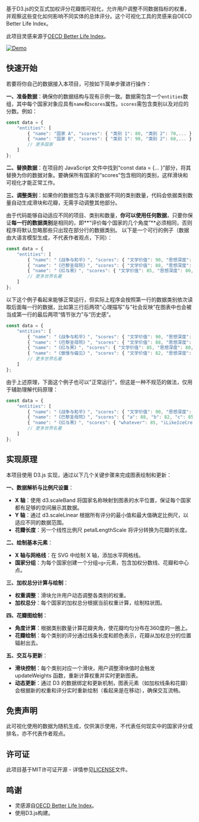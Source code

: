 
基于D3.js的交互式加权评分花瓣图可视化，允许用户调整不同数据指标的权重，并观察这些变化如何影响不同实体的总体评分。这个可视化工具的灵感来自OECD Better Life Index。

此项目灵感来源于[OECD Better Life Index](https://www.oecdbetterlifeindex.org/)。

[![Demo](https://img.shields.io/badge/Demo-weighted--flower--chart-purple)](https://tianze-hou.github.io/weighted-flower-chart/)

## 快速开始
若要将你自己的数据接入本项目，可按如下简单步骤进行操作：

**一、准备数据**：确保你的数据结构与现有示例一致。数据需包含一个`entities`数组，其中每个国家对象应具有`name`和`scores`属性。`scores`需包含类别以及对应的分数。例如：

```javascript
const data = {
    "entities": [
        { "name": "国家 A", "scores": { "类别 1": 80, "类别 2": 70,... } },
        { "name": "国家 B", "scores": { "类别 1": 90, "类别 2": 60,... } },
        // 更多国家
    ]
};
```

**二、替换数据**：在项目的 JavaScript 文件中找到“const data = {... }”部分，将其替换为你的数据对象。要确保所有国家的“scores”包含相同的类别，这样滑块和可视化才能正常工作。

**三、调整类别**：如果你的数据包含与演示数据不同的类别数量，代码会依据类别数量自动生成滑块和花瓣，无需手动调整其他部分。

由于代码能够自动适应不同的项目、类别和数量，**你可以使用任何数据**，只要你保证**每一行的数据类别**是相同的，即**“评价每个国家的几个角度”**必须相同，否则程序将默认忽略那些只出现在部分行的数据类别。
以下是一个可行的例子（数据由大语言模型生成，不代表作者观点，下同）：
```javascript
const data = {
    "entities": [
        { "name": "《战争与和平》", "scores": { "文学价值": 90, "思想深度": 85, "人物塑造": 88 } },
        { "name": "《巴黎圣母院》", "scores": { "文学价值": 88, "思想深度": 82, "人物塑造": 85 } },
        { "name": "《红与黑》", "scores": { "文学价值": 85, "思想深度": 80, "人物塑造": 83 } },
        // 更多世界名著
    ]
};
```
以下这个例子看起来能够正常运行，但实际上程序会按照第一行的数据类别依次读取后面每一行的数据，比如第三行后两项“心理描写”与“社会反映”在图表中也会被当成第一行的最后两项“情节张力”与“历史感”。
```javascript
const data = {
    "entities": [
        { "name": "《战争与和平》", "scores": { "文学价值": 90, "思想深度": 85, "人物塑造": 88, "情节张力": 85, "历史感": 90 } },
        { "name": "《巴黎圣母院》", "scores": { "文学价值": 88, "思想深度": 82, "人物塑造": 85, "情节张力": 80, "艺术美感": 88 } },
        { "name": "《红与黑》", "scores": { "文学价值": 85, "思想深度": 80, "人物塑造": 83, "心理描写": 85, "社会反映": 88 } },
        { "name": "《傲慢与偏见》", "scores": { "文学价值": 82, "思想深度": 78, "人物塑造": 85, "爱情描写": 90, "社会风俗": 85 } },
        // 更多世界名著
    ]
};
```
由于上述原理，下面这个例子也可以"正常运行"，但这是一种不规范的做法，仅用于辅助理解代码原理：
```javascript
const data = {
    "entities": [
        { "name": "《战争与和平》", "scores": { "文学价值": 90, "思想深度": 85, "人物塑造": 88, "情节张力": 85, "历史感": 90 } },
        { "name": "《巴黎圣母院》", "scores": { "a": 88, "b": 82, "c": 85, "44444": 85, "2147483647": 90 } },
        { "name": "《红与黑》", "scores": { "whatever": 85, "iLikeIceCream": 80, "supercalifragilisticexpialidocious": 83, "hello_world": 85, "JonKleinbergIsStillRebelKing": 90 } },
        // 更多世界名著
    ]
};
```

## 实现原理
本项目使用 D3.js 实现，通过以下几个关键步骤来完成图表绘制和更新：

**一、数据解析与比例尺设置**：
 - **X 轴**：使用 d3.scaleBand 将国家名称映射到图表的水平位置，保证每个国家都有足够的空间展示其数据。
 - **Y 轴**：通过 d3.scaleLinear 根据所有评分的最小值和最大值确定比例尺，以适应不同的数据范围。
 - **花瓣长度**：另一个线性比例尺 petalLengthScale 将评分转换为花瓣的长度。

**二、绘制基本元素**：
 - **X 轴与网格线**：在 SVG 中绘制 X 轴，添加水平网格线。
 - **国家分组**：为每个国家创建一个分组`<g>`元素，包含加权分数线、花瓣和中心点。

**三、加权总分计算与绘制**：
 - **权重调整**：滑块允许用户动态调整各类别的权重。
 - **加权总分**：每个国家的加权总分根据当前权重计算，绘制柱状图。

**四、花瓣图绘制**：
 - **角度计算**：根据类别数量计算花瓣夹角，使花瓣均匀分布在360度的一圈上。
 - **花瓣绘制**：每个类别的评分通过线条长度和颜色表示，花瓣从加权总分的位置辐射出去。

**五、交互与更新**：
 - **滑块控制**：每个类别对应一个滑块，用户调整滑块值时会触发 updateWeights 函数，重新计算权重并实时更新图表。
 - **动态更新**：通过 D3 的数据绑定和更新机制，图表元素（如加权线条和花瓣）会根据新的权重和评分实时重新绘制（看起来是在移动），确保交互流畅。

## 免责声明

此可视化使用的数据为随机生成，仅供演示使用，不代表任何现实中的国家评分或排名，亦不代表作者观点。

## 许可证

此项目基于MIT许可证开源 - 详情参见[LICENSE](LICENSE)文件。

## 鸣谢

- 灵感源自[OECD Better Life Index](https://www.oecdbetterlifeindex.org/)。
- 使用D3.js构建。
